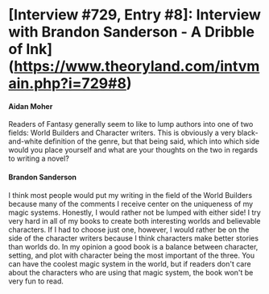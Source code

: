 # [Interview #729, Entry #8]: Interview with Brandon Sanderson - A Dribble of Ink](https://www.theoryland.com/intvmain.php?i=729#8)

#### Aidan Moher

Readers of Fantasy generally seem to like to lump authors into one of two fields: World Builders and Character writers. This is obviously a very black-and-white definition of the genre, but that being said, which into which side would you place yourself and what are your thoughts on the two in regards to writing a novel?

#### Brandon Sanderson

I think most people would put my writing in the field of the World Builders because many of the comments I receive center on the uniqueness of my magic systems. Honestly, I would rather not be lumped with either side! I try very hard in all of my books to create both interesting worlds and believable characters. If I had to choose just one, however, I would rather be on the side of the character writers because I think characters make better stories than worlds do. In my opinion a good book is a balance between character, setting, and plot with character being the most important of the three. You can have the coolest magic system in the world, but if readers don't care about the characters who are using that magic system, the book won't be very fun to read.

